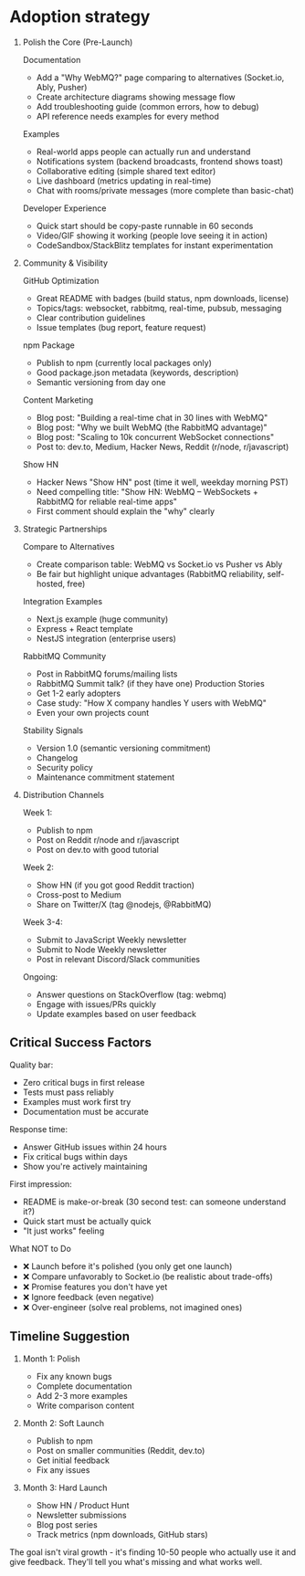 # Adoption strategy

1. Polish the Core (Pre-Launch)

   Documentation

   - Add a "Why WebMQ?" page comparing to alternatives (Socket.io, Ably, Pusher)
   - Create architecture diagrams showing message flow
   - Add troubleshooting guide (common errors, how to debug)
   - API reference needs examples for every method

   Examples

   - Real-world apps people can actually run and understand
   - Notifications system (backend broadcasts, frontend shows toast)
   - Collaborative editing (simple shared text editor)
   - Live dashboard (metrics updating in real-time)
   - Chat with rooms/private messages (more complete than basic-chat)

   Developer Experience

   - Quick start should be copy-paste runnable in 60 seconds
   - Video/GIF showing it working (people love seeing it in action)
   - CodeSandbox/StackBlitz templates for instant experimentation

2. Community & Visibility

   GitHub Optimization

   - Great README with badges (build status, npm downloads, license)
   - Topics/tags: websocket, rabbitmq, real-time, pubsub, messaging
   - Clear contribution guidelines
   - Issue templates (bug report, feature request)

   npm Package

   - Publish to npm (currently local packages only)
   - Good package.json metadata (keywords, description)
   - Semantic versioning from day one

   Content Marketing

   - Blog post: "Building a real-time chat in 30 lines with WebMQ"
   - Blog post: "Why we built WebMQ (the RabbitMQ advantage)"
   - Blog post: "Scaling to 10k concurrent WebSocket connections"
   - Post to: dev.to, Medium, Hacker News, Reddit (r/node, r/javascript)

   Show HN

   - Hacker News "Show HN" post (time it well, weekday morning PST)
   - Need compelling title: "Show HN: WebMQ – WebSockets + RabbitMQ for reliable real-time apps"
   - First comment should explain the "why" clearly

3. Strategic Partnerships

   Compare to Alternatives

   - Create comparison table: WebMQ vs Socket.io vs Pusher vs Ably
   - Be fair but highlight unique advantages (RabbitMQ reliability, self-hosted, free)

   Integration Examples

   - Next.js example (huge community)
   - Express + React template
   - NestJS integration (enterprise users)

   RabbitMQ Community

   - Post in RabbitMQ forums/mailing lists
   - RabbitMQ Summit talk? (if they have one)
   Production Stories
   - Get 1-2 early adopters
   - Case study: "How X company handles Y users with WebMQ"
   - Even your own projects count

   Stability Signals

   - Version 1.0 (semantic versioning commitment)
   - Changelog
   - Security policy
   - Maintenance commitment statement

5. Distribution Channels

   Week 1:

   - Publish to npm
   - Post on Reddit r/node and r/javascript
   - Post on dev.to with good tutorial

   Week 2:

   - Show HN (if you got good Reddit traction)
   - Cross-post to Medium
   - Share on Twitter/X (tag @nodejs, @RabbitMQ)

   Week 3-4:

   - Submit to JavaScript Weekly newsletter
   - Submit to Node Weekly newsletter
   - Post in relevant Discord/Slack communities

   Ongoing:

   - Answer questions on StackOverflow (tag: webmq)
   - Engage with issues/PRs quickly
   - Update examples based on user feedback

## Critical Success Factors

Quality bar:

- Zero critical bugs in first release
- Tests must pass reliably
- Examples must work first try
- Documentation must be accurate

Response time:

- Answer GitHub issues within 24 hours
- Fix critical bugs within days
- Show you're actively maintaining

First impression:

- README is make-or-break (30 second test: can someone understand it?)
- Quick start must be actually quick
- "It just works" feeling

What NOT to Do

- ❌ Launch before it's polished (you only get one launch)
- ❌ Compare unfavorably to Socket.io (be realistic about trade-offs)
- ❌ Promise features you don't have yet
- ❌ Ignore feedback (even negative)
- ❌ Over-engineer (solve real problems, not imagined ones)

## Timeline Suggestion

1. Month 1: Polish

   - Fix any known bugs
   - Complete documentation
   - Add 2-3 more examples
   - Write comparison content

2. Month 2: Soft Launch

   - Publish to npm
   - Post on smaller communities (Reddit, dev.to)
   - Get initial feedback
   - Fix any issues

3. Month 3: Hard Launch

   - Show HN / Product Hunt
   - Newsletter submissions
   - Blog post series
   - Track metrics (npm downloads, GitHub stars)

The goal isn't viral growth - it's finding 10-50 people who actually use it and give feedback. They'll tell you what's missing and what works well.
